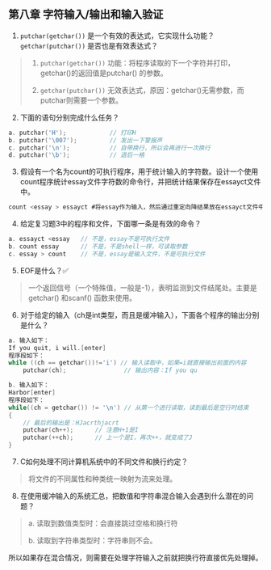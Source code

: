 ## 第八章 字符输入/输出和输入验证

1. `putchar(getchar())` 是一个有效的表达式，它实现什么功能？`getchar(putchar())` 是否也是有效表达式？
> 1) `putchar(getchar())` 功能：将程序读取的下一个字符并打印，getchar()的返回值是putchar() 的参数。
>
> 2) `getchar(putchar())` 无效表达式，原因：getchar()无需参数，而putchar则需要一个参数。


2. 下面的语句分别完成什么任务？
```c
a. putchar('H');            // 打印H
b. putchar('\007');         // 发出一下警报声
c. putchar('\n');           // 自带换行，所以会再进行一次换行
d. putchar('\b');           // 退后一格
```

3. 假设有一个名为count的可执行程序，用于统计输入的字符数。设计一个使用count程序统计essay文件字符数的命令行，并把统计结果保存在essayct文件中。
```c
count <essay > essayct #将essay作为输入，然后通过重定向降结果放在essayct文件中
```

4. 给定复习题3中的程序和文件，下面哪一条是有效的命令？
```c
a. essayct <essay   // 不是，essay不是可执行文件 
b. count essay      // 不是，不是shell一样，可读取参数
c. essay > count    // 不是，essay是输入文件，不是可执行文件
```
5. EOF是什么？✅
> 一个返回信号（一个特殊值，一般是-1），表明监测到文件结尾处。主要是getchar() 和scanf() 函数来使用。

6. 对于给定的输入（ch是int类型，而且是缓冲输入），下面各个程序的输出分别是什么？
```c
a. 输入如下：
If you quit, i will.[enter]
程序段如下：
while ((ch == getchar())!='i') // 输入读取中，如果=i就直接输出前面的内容
    putchar(ch);                // 输出内容：If you qu

b. 输入如下：
Harbor[enter]
程序段如下：
while((ch = getchar()) != '\n') // 从第一个进行读取，读到最后是空行时结束
{
    // 最后的输出是：HJacrthjacrt
    putchar(ch++);      // 注意H+1是I
    putchar(++ch);      // 上一个是I，再次++，就变成了J
}
```
7. C如何处理不同计算机系统中的不同文件和换行约定？
> 将文件的不同属性和种类统一映射为流来处理。

8. 在使用缓冲输入的系统汇总，把数值和字符串混合输入会遇到什么潜在的问题？
> a. 读取到数值类型时：会直接跳过空格和换行符
>
> b. 读取到字符串类型时：字符串则不会。

所以如果存在混合情况，则需要在处理字符输入之前就把换行符直接优先处理掉。
